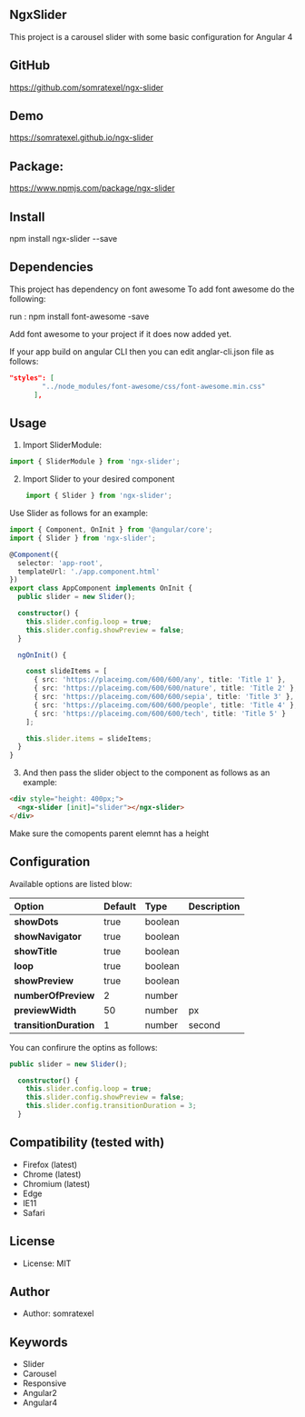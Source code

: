 ## NgxSlider

This project is a carousel slider with some basic configuration for Angular 4

## GitHub
https://github.com/somratexel/ngx-slider

## Demo
https://somratexel.github.io/ngx-slider

## Package:
https://www.npmjs.com/package/ngx-slider

## Install
npm install ngx-slider --save

## Dependencies

This project has dependency on font awesome
To add font awesome do the following:

run : npm install font-awesome -save

Add font awesome to your project if it does now added yet.

If your app build on angular CLI then you can edit anglar-cli.json file as follows:

```json
"styles": [
        "../node_modules/font-awesome/css/font-awesome.min.css"
      ],
```

## Usage

1. Import SliderModule:

```ts
import { SliderModule } from 'ngx-slider';
```

2. Import Slider to your desired component

```ts
	import { Slider } from 'ngx-slider';
```

Use Slider as follows for an example:

```ts
import { Component, OnInit } from '@angular/core';
import { Slider } from 'ngx-slider';

@Component({
  selector: 'app-root',
  templateUrl: './app.component.html'
})
export class AppComponent implements OnInit {
  public slider = new Slider();

  constructor() {
    this.slider.config.loop = true;
    this.slider.config.showPreview = false;
  }

  ngOnInit() {

    const slideItems = [
      { src: 'https://placeimg.com/600/600/any', title: 'Title 1' },
      { src: 'https://placeimg.com/600/600/nature', title: 'Title 2' },
      { src: 'https://placeimg.com/600/600/sepia', title: 'Title 3' },
      { src: 'https://placeimg.com/600/600/people', title: 'Title 4' },
      { src: 'https://placeimg.com/600/600/tech', title: 'Title 5' }
    ];

    this.slider.items = slideItems;
  }
}
```

3. And then pass the slider object to the component as follows as an example:

```html
<div style="height: 400px;">
  <ngx-slider [init]="slider"></ngx-slider>
</div>
```
 Make sure the comopents parent elemnt has a height


## Configuration

Available options are listed blow:

| Option        | Default       | Type   | Description  |
| :------------ | :------------ | :----- | :--------- |
| __showDots__ | true | boolean | |
| __showNavigator__ | true | boolean | |
| __showTitle__ | true | boolean | |
| __loop__ | true | boolean | |
| __showPreview__ | true | boolean | | 
| __numberOfPreview__ | 2 | number | |
| __previewWidth__ | 50 | number | px |
| __transitionDuration__ | 1 | number | second |

You can confirure the optins as follows:

```ts
public slider = new Slider();

  constructor() {
    this.slider.config.loop = true;
    this.slider.config.showPreview = false;
    this.slider.config.transitionDuration = 3;
  }
```

## Compatibility (tested with)
* Firefox (latest)
* Chrome (latest)
* Chromium (latest)
* Edge
* IE11
* Safari

## License
* License: MIT

## Author
* Author: somratexel

## Keywords
* Slider
* Carousel
* Responsive
* Angular2
* Angular4

